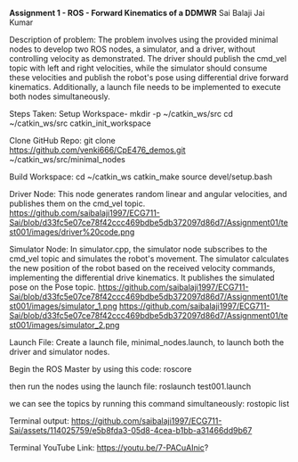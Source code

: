 **Assignment 1 - ROS - Forward Kinematics of a DDMWR**                                  Sai Balaji Jai Kumar 

Description of problem: 
The problem involves using the provided minimal nodes to develop two ROS nodes, a simulator, and a driver, without controlling velocity as demonstrated. The driver should publish the cmd_vel topic with left and right velocities, while the simulator should consume these velocities and publish the robot's pose using differential drive forward kinematics. Additionally, a launch file needs to be implemented to execute both nodes simultaneously. 

Steps Taken: 
Setup Workspace- 
mkdir -p ~/catkin_ws/src
cd ~/catkin_ws/src
catkin_init_workspace 

Clone GitHub Repo: 
git clone https://github.com/venki666/CpE476_demos.git ~/catkin_ws/src/minimal_nodes 

Build Workspace: 
cd ~/catkin_ws
catkin_make
source devel/setup.bash 

Driver Node: 
This node generates random linear and angular velocities, and publishes them on the cmd_vel topic. 
https://github.com/saibalaji1997/ECG711-Sai/blob/d33fc5e07ce78f42ccc469bdbe5db372097d86d7/Assignment01/test001/images/driver%20code.png


Simulator Node: 
  In simulator.cpp, the simulator node subscribes to the cmd_vel topic and simulates the robot's movement. The simulator calculates the new position of the robot based on the received velocity commands, implementing the differential drive kinematics. It publishes the simulated pose on the Pose topic. 
  https://github.com/saibalaji1997/ECG711-Sai/blob/d33fc5e07ce78f42ccc469bdbe5db372097d86d7/Assignment01/test001/images/simulator_1.png 
  https://github.com/saibalaji1997/ECG711-Sai/blob/d33fc5e07ce78f42ccc469bdbe5db372097d86d7/Assignment01/test001/images/simulator_2.png

  
Launch File: Create a launch file, minimal_nodes.launch, to launch both the driver and simulator nodes. 
<launch>
  <node name="driver_node" pkg="your_package_name" type="driver" output="screen" />
  <node name="simulator_node" pkg="your_package_name" type="simulator" output="screen" />
</launch>

Begin the ROS Master by using this code: 
roscore 

then run the nodes using the launch file: 
roslaunch test001.launch  

we can see the topics by running this command simultaneously: 
rostopic list 

Terminal output: 
https://github.com/saibalaji1997/ECG711-Sai/assets/114025759/e5b8fda3-05d8-4cea-b1bb-a31466dd9b67

Terminal YouTube Link: https://youtu.be/7-PACuAInic?

